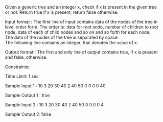 Given a generic tree and an integer x, check if x is present in the given tree or not. Return true if x is present, return false otherwise.

Input format :
The first line of input contains data of the nodes of the tree in level order form. The order is: data for root node, number of children to root node, data of each of child nodes and so on and so forth for each node. The data of the nodes of the tree is separated by space.  
The following line contains an integer, that denotes the value of x.

Output format :
The first and only line of output contains true, if x is present and false, otherwise.

Constraints:

Time Limit: 1 sec

Sample Input 1 :
10 3 20 30 40 2 40 50 0 0 0 0
40 

Sample Output 1 :
true

Sample Input 2 :
10 3 20 30 40 2 40 50 0 0 0 0
4 

Sample Output 2:
false
